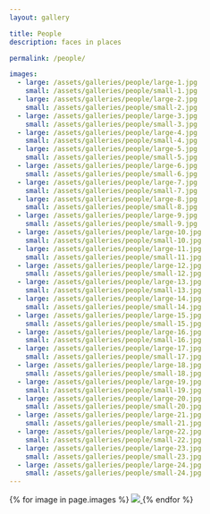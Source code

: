 ```yaml
---
layout: gallery

title: People
description: faces in places

permalink: /people/

images:
  - large: /assets/galleries/people/large-1.jpg
    small: /assets/galleries/people/small-1.jpg
  - large: /assets/galleries/people/large-2.jpg
    small: /assets/galleries/people/small-2.jpg
  - large: /assets/galleries/people/large-3.jpg
    small: /assets/galleries/people/small-3.jpg
  - large: /assets/galleries/people/large-4.jpg
    small: /assets/galleries/people/small-4.jpg
  - large: /assets/galleries/people/large-5.jpg
    small: /assets/galleries/people/small-5.jpg
  - large: /assets/galleries/people/large-6.jpg
    small: /assets/galleries/people/small-6.jpg
  - large: /assets/galleries/people/large-7.jpg
    small: /assets/galleries/people/small-7.jpg
  - large: /assets/galleries/people/large-8.jpg
    small: /assets/galleries/people/small-8.jpg
  - large: /assets/galleries/people/large-9.jpg
    small: /assets/galleries/people/small-9.jpg
  - large: /assets/galleries/people/large-10.jpg
    small: /assets/galleries/people/small-10.jpg
  - large: /assets/galleries/people/large-11.jpg
    small: /assets/galleries/people/small-11.jpg
  - large: /assets/galleries/people/large-12.jpg
    small: /assets/galleries/people/small-12.jpg
  - large: /assets/galleries/people/large-13.jpg
    small: /assets/galleries/people/small-13.jpg
  - large: /assets/galleries/people/large-14.jpg
    small: /assets/galleries/people/small-14.jpg
  - large: /assets/galleries/people/large-15.jpg
    small: /assets/galleries/people/small-15.jpg
  - large: /assets/galleries/people/large-16.jpg
    small: /assets/galleries/people/small-16.jpg
  - large: /assets/galleries/people/large-17.jpg
    small: /assets/galleries/people/small-17.jpg
  - large: /assets/galleries/people/large-18.jpg
    small: /assets/galleries/people/small-18.jpg
  - large: /assets/galleries/people/large-19.jpg
    small: /assets/galleries/people/small-19.jpg
  - large: /assets/galleries/people/large-20.jpg
    small: /assets/galleries/people/small-20.jpg
  - large: /assets/galleries/people/large-21.jpg
    small: /assets/galleries/people/small-21.jpg
  - large: /assets/galleries/people/large-22.jpg
    small: /assets/galleries/people/small-22.jpg
  - large: /assets/galleries/people/large-23.jpg
    small: /assets/galleries/people/small-23.jpg
  - large: /assets/galleries/people/large-24.jpg
    small: /assets/galleries/people/small-24.jpg
---
```



<div id="gallery">
{% for image in page.images %}
   <a data-fancybox="slides" href="{{ image.large }}">
      <img src="{{ image.small }}">
   </a>
{% endfor %}


  <script>
    $("#gallery").justifiedGallery({
      rowHeight : 120,
      margins : 10,
	  border : 0,
      lastRow : 'justify'
    });
  </script>
</div>
